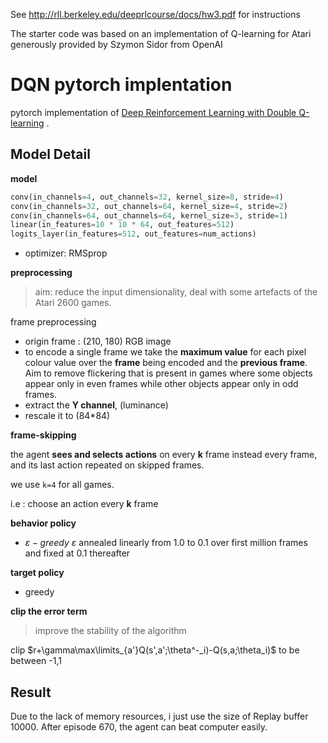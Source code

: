 See http://rll.berkeley.edu/deeprlcourse/docs/hw3.pdf for instructions

The starter code was based on an implementation of Q-learning for Atari
generously provided by Szymon Sidor from OpenAI

# DQN pytorch implentation

pytorch implementation of [Deep Reinforcement Learning with Double Q-learning](http://www0.cs.ucl.ac.uk/staff/D.Silver/web/Applications_files/doubledqn.pdf) .

## Model Detail

**model**

```python
conv(in_channels=4, out_channels=32, kernel_size=8, stride=4)
conv(in_channels=32, out_channels=64, kernel_size=4, stride=2)
conv(in_channels=64, out_channels=64, kernel_size=3, stride=1)
linear(in_features=10 * 10 * 64, out_features=512)
logits_layer(in_features=512, out_features=num_actions)
```

* optimizer: RMSprop

**preprocessing**

> aim: reduce the input dimensionality, deal with some artefacts of the Atari 2600 games.

frame preprocessing

* origin frame : (210, 180)  RGB image
* to encode a single frame we take the **maximum value** for each pixel colour value over the **frame** being encoded and the **previous frame**. Aim to remove flickering that is present in games where some objects appear only in even frames while other objects appear only in odd frames.
* extract the **Y channel**, (luminance)
* rescale it to (84*84)



**frame-skipping**

the agent **sees and selects actions** on every **k** frame instead every frame, and its last action repeated on skipped frames.

we use `k=4` for all games.

i.e : choose an action every **k** frame



**behavior policy**

* $\varepsilon-greedy$  $\varepsilon$ annealed linearly from 1.0 to 0.1 over first million frames and fixed at 0.1 thereafter

**target policy**

* greedy



**clip the error term**

> improve the stability of the algorithm

clip $r+\gamma\max\limits_{a'}Q(s',a';\theta^-_i)-Q(s,a;\theta_i)$ to be between -1,1


## Result
Due to the lack of memory resources, i just use the size of Replay buffer 10000.
After episode 670, the agent can beat computer easily.